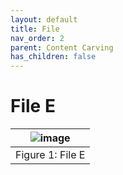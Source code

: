 ```yaml
---
layout: default
title: File
nav_order: 2
parent: Content Carving
has_children: false
---
```


# File E

|![image](../resources/FileE.png)|
|:--:|
|Figure 1: File E|
